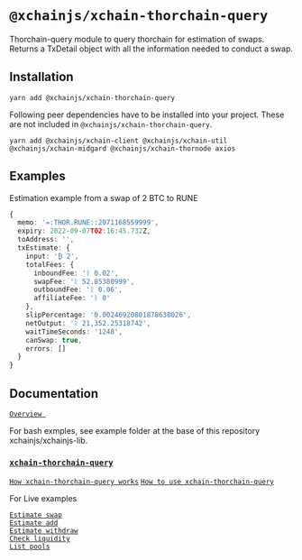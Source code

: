# `@xchainjs/xchain-thorchain-query`

Thorchain-query module to query thorchain for estimation of swaps. Returns a TxDetail object with all the information needed to conduct a swap.

## Installation

```
yarn add @xchainjs/xchain-thorchain-query
```

Following peer dependencies have to be installed into your project. These are not included in `@xchainjs/xchain-thorchain-query`.

```
yarn add @xchainjs/xchain-client @xchainjs/xchain-util @xchainjs/xchain-midgard @xchainjs/xchain-thornode axios

```

## Examples

Estimation example from a swap of 2 BTC to RUNE

```ts
{
  memo: '=:THOR.RUNE::2071168559999',
  expiry: 2022-09-07T02:16:45.732Z,
  toAddress: '',
  txEstimate: {
    input: '₿ 2',
    totalFees: {
      inboundFee: 'ᚱ 0.02',
      swapFee: 'ᚱ 52.85380999',
      outboundFee: 'ᚱ 0.06',
      affiliateFee: 'ᚱ 0'
    },
    slipPercentage: '0.00246920801878638026',
    netOutput: 'ᚱ 21,352.25318742',
    waitTimeSeconds: '1248',
    canSwap: true,
    errors: []
  }
}
```

## Documentation

[`Overview `](https://dev.thorchain.org/thorchain-dev/xchainjs-integration-guide/query-package)

For bash exmples, see example folder at the base of this repository xchainjs/xchainjs-lib.

### [`xchain-thorchain-query`](http://docs.xchainjs.org/xchain-thorchain-query/)

[`How xchain-thorchain-query works`](http://docs.xchainjs.org/xchain-thorchain-query/how-it-works.html)
[`How to use xchain-thorchain-query`](http://docs.xchainjs.org/xchain-thorchain-query/how-to-use.html)

For Live examples

[`Estimate swap`](https://replit.com/@thorchain/estimateSwap#index.ts)\
[`Estimate add`](https://replit.com/@thorchain/estimateAddliquidity)\
[`Estimate withdraw`](https://replit.com/@thorchain/estimateWithdrawLiquidity)\
[`Check liquidity`](https://replit.com/@thorchain/checkLiquidity)\
[`List pools`](https://replit.com/@thorchain/listPools#package.json)
